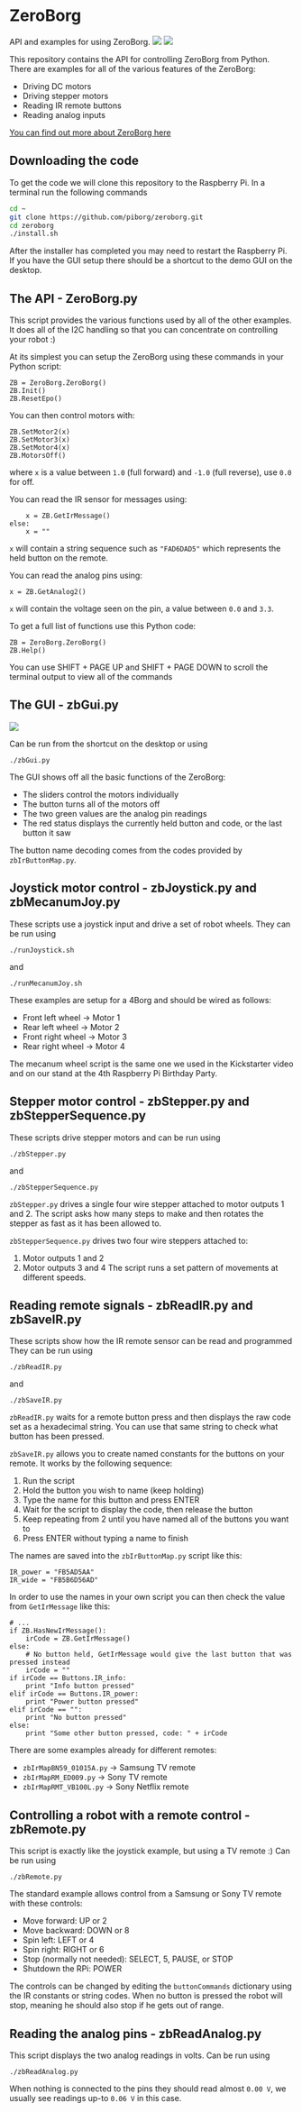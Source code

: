 # ZeroBorg
API and examples for using ZeroBorg.
![](zeroborg.jpg?raw=true)
![](mecanum-robot.jpg?raw=true)

This repository contains the API for controlling ZeroBorg from Python.
There are examples for all of the various features of the ZeroBorg:
* Driving DC motors
* Driving stepper motors
* Reading IR remote buttons
* Reading analog inputs

[You can find out more about ZeroBorg here](https://www.piborg.org/zeroborg)

## Downloading the code
To get the code we will clone this repository to the Raspberry Pi.
In a terminal run the following commands

```bash
cd ~
git clone https://github.com/piborg/zeroborg.git
cd zeroborg
./install.sh
```

After the installer has completed you may need to restart the Raspberry Pi.
If you have the GUI setup there should be a shortcut to the demo GUI on the desktop.

## The API - ZeroBorg.py
This script provides the various functions used by all of the other examples.
It does all of the I2C handling so that you can concentrate on controlling your robot :)

At its simplest you can setup the ZeroBorg using these commands in your Python script:

```import ZeroBorg
ZB = ZeroBorg.ZeroBorg()
ZB.Init()
ZB.ResetEpo()
```

You can then control motors with:

```ZB.SetMotor1(x)
ZB.SetMotor2(x)
ZB.SetMotor3(x)
ZB.SetMotor4(x)
ZB.MotorsOff()
```

where `x` is a value between `1.0` (full forward) and `-1.0` (full reverse), use `0.0` for off.

You can read the IR sensor for messages using:

```if ZB.HasNewIrMessage():
    x = ZB.GetIrMessage()
else:
    x = ""
```

`x` will contain a string sequence such as `"FAD6DAD5"` which represents the held button on the remote.

You can read the analog pins using:

```x = ZB.GetAnalog1()
x = ZB.GetAnalog2()
```

`x` will contain the voltage seen on the pin, a value between `0.0` and `3.3`.

To get a full list of functions use this Python code:

```import ZeroBorg
ZB = ZeroBorg.ZeroBorg()
ZB.Help()
```

You can use SHIFT + PAGE UP and SHIFT + PAGE DOWN to scroll the terminal output to view all of the commands

## The GUI - zbGui.py
![](zeroborg-gui.png?raw=true)

Can be run from the shortcut on the desktop or using

```cd ~/zeroborg
./zbGui.py
```

The GUI shows off all the basic functions of the ZeroBorg:
* The sliders control the motors individually
* The button turns all of the motors off
* The two green values are the analog pin readings
* The red status displays the currently held button and code, or the last button it saw

The button name decoding comes from the codes provided by `zbIrButtonMap.py`.

## Joystick motor control - zbJoystick.py and zbMecanumJoy.py
These scripts use a joystick input and drive a set of robot wheels.
They can be run using

```cd ~/zeroborg
./runJoystick.sh
```

and

```cd ~/zeroborg
./runMecanumJoy.sh
```

These examples are setup for a 4Borg and should be wired as follows:
* Front left wheel → Motor 1
* Rear left wheel → Motor 2
* Front right wheel → Motor 3
* Rear right wheel → Motor 4

The mecanum wheel script is the same one we used in the Kickstarter video and on our stand at the 4th Raspberry Pi Birthday Party.

## Stepper motor control - zbStepper.py and zbStepperSequence.py
These scripts drive stepper motors and can be run using

```cd ~/zeroborg
./zbStepper.py
```

and

```cd ~/zeroborg
./zbStepperSequence.py
```

`zbStepper.py` drives a single four wire stepper attached to motor outputs 1 and 2.
The script asks how many steps to make and then rotates the stepper as fast as it has been allowed to.

`zbStepperSequence.py` drives two four wire steppers attached to:
1. Motor outputs 1 and 2
2. Motor outputs 3 and 4
The script runs a set pattern of movements at different speeds.

## Reading remote signals - zbReadIR.py and zbSaveIR.py
These scripts show how the IR remote sensor can be read and programmed
They can be run using

```cd ~/zeroborg
./zbReadIR.py
```

and

```cd ~/zeroborg
./zbSaveIR.py
```

`zbReadIR.py` waits for a remote button press and then displays the raw code set as a hexadecimal string.
You can use that same string to check what button has been pressed.

`zbSaveIR.py` allows you to create named constants for the buttons on your remote.
It works by the following sequence:
1. Run the script
2. Hold the button you wish to name (keep holding)
3. Type the name for this button and press ENTER
4. Wait for the script to display the code, then release the button
5. Keep repeating from 2 until you have named all of the buttons you want to
6. Press ENTER without typing a name to finish

The names are saved into the `zbIrButtonMap.py` script like this:

```IR_info = "FAD6DAD5"
IR_power = "FB5AD5AA"
IR_wide = "FB5B6D56AD"
```

In order to use the names in your own script you can then check the value from `GetIrMessage` like this:

```import zbIrButtonMap.py as Buttons
# ...
if ZB.HasNewIrMessage():
    irCode = ZB.GetIrMessage()
else:
    # No button held, GetIrMessage would give the last button that was pressed instead
    irCode = ""
if irCode == Buttons.IR_info:
    print "Info button pressed"
elif irCode == Buttons.IR_power:
    print "Power button pressed"
elif irCode == "":
    print "No button pressed"
else:
    print "Some other button pressed, code: " + irCode
```

There are some examples already for different remotes:
* `zbIrMapBN59_01015A.py` → Samsung TV remote
* `zbIrMapRM_ED009.py` → Sony TV remote
* `zbIrMapRMT_VB100L.py` → Sony Netflix remote

## Controlling a robot with a remote control - zbRemote.py
This script is exactly like the joystick example, but using a TV remote :)
Can be run using

```cd ~/zeroborg
./zbRemote.py
```

The standard example allows control from a Samsung or Sony TV remote with these controls:
* Move forward: UP or 2
* Move backward: DOWN or 8
* Spin left: LEFT or 4
* Spin right: RIGHT or 6
* Stop (normally not needed): SELECT, 5, PAUSE, or STOP
* Shutdown the RPi: POWER

The controls can be changed by editing the `buttonCommands` dictionary using the IR constants or string codes.
When no button is pressed the robot will stop, meaning he should also stop if he gets out of range.

## Reading the analog pins - zbReadAnalog.py
This script displays the two analog readings in volts.
Can be run using

```cd ~/zeroborg
./zbReadAnalog.py
```

When nothing is connected to the pins they should read almost `0.00 V`, we usually see readings up-to `0.06 V` in this case.
